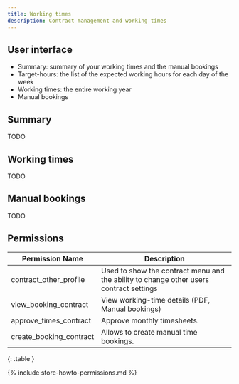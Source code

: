 ```yaml
---
title: Working times
description: Contract management and working times
---
```


## User interface

- Summary: summary of your working times and the manual bookings
- Target-hours: the list of the expected working hours for each day of the week
- Working times: the entire working year
- Manual bookings

## Summary

TODO 

## Working times

TODO 

## Manual bookings

TODO 

## Permissions

| Permission Name            | Description                                                                            |
|----------------------------|----------------------------------------------------------------------------------------|
| contract_other_profile     | Used to show the contract menu and the ability to change other users contract settings | 
| view_booking_contract      | View working-time details (PDF, Manual bookings)                                       |
| approve_times_contract     | Approve monthly timesheets.                                                            |
| create_booking_contract    | Allows to create manual time bookings.                                                 |
{: .table }

{% include store-howto-permissions.md %}
